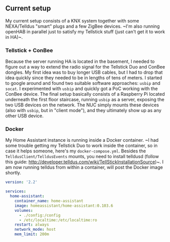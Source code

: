 ## Current setup

My current setup consists of a KNX system together with some NEXA/Telldus "smart" plugs and a few ZigBee devices. ~I'm also running openHAB in parallel just to satisfy my Tellstick stuff (just can't get it to work in HA)~.

### Tellstick + ConBee

Because the server running HA is located in the basement, I needed to figure out a way to extend the radio signal for the Tellstick Duo and ConBee dongles. My first idea was to buy longer USB cables, but I had to drop that idea quickly since they needed to be in lengths of tens of meters. I started to google around and found two suitable software approaches: `usbip` and `socat`. I experimented with `usbip` and quickly got a PoC working with the ConBee device. The final setup basically consists of a Raspberry Pi located underneath the first floor staircase, running `usbip` as a server, exposing the two USB devices on the network. The NUC simply mounts these devices (also with `usbip`, but in "client mode"), and they ultimately show up as any other USB device.

### Docker

My Home Assistant instance is running inside a Docker container. ~I had some trouble getting my Tellstick Duo to work inside the container, so in case it helps someone, here's my `docker-compose.yml`. Besides the `TelldusClient/TelldusEvents` mounts, you need to install telldusd (follow this guide: http://developer.telldus.com/wiki/TellStickInstallationSource)~. I am now running telldus from within a container, will post the Docker image shortly.

```yaml
version: '2.2'

services:
  home-assistant:
    container_name: home-assistant
    image: homeassistant/home-assistant:0.103.6
    volumes:
      - ./config:/config
      - /etc/localtime:/etc/localtime:ro
    restart: always
    network_mode: host
    mem_limit: 200m
```
